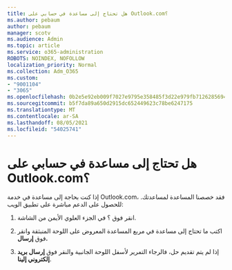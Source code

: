 ```yaml
---
title: هل تحتاج إلى مساعدة في حسابي على Outlook.com؟
ms.author: pebaum
author: pebaum
manager: scotv
ms.audience: Admin
ms.topic: article
ms.service: o365-administration
ROBOTS: NOINDEX, NOFOLLOW
localization_priority: Normal
ms.collection: Adm_O365
ms.custom:
- "9001104"
- "3065"
ms.openlocfilehash: 0b2e5e92eb009f7027e9795e358485f3d22e979fb7126285694dd2b3a7ea70b7
ms.sourcegitcommit: b5f7da89a650d2915dc652449623c78be6247175
ms.translationtype: MT
ms.contentlocale: ar-SA
ms.lasthandoff: 08/05/2021
ms.locfileid: "54025741"
---
```

# <a name="need-help-with-my-outlookcom-account"></a>هل تحتاج إلى مساعدة في حسابي على Outlook.com؟

إذا كنت بحاجة إلى مساعدة في خدمة Outlook.com، فقد خصصنا المساعدة لمساعدتك. للحصول على الدعم مباشرة على تطبيق الويب: 

1. انقر فوق ؟ في الجزء العلوي الأيمن من الشاشة. 

2. اكتب ما تحتاج إلى مساعدة في مربع المساعدة المعروض على اللوحة المنبثقة وانقر فوق **إرسال.** 

3. إذا لم يتم تقديم حل، فالرجاء التمرير لأسفل اللوحة الجانبية والنقر فوق **إرسال بريد إلكتروني إلينا**.
